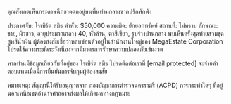 คุณสังเกตเห็นกระดาษฉีกขาดตกอยู่บนพื้นท่ามกลางซากปรักหักพัง

ประกาศจับ: โรเบิร์ต สมิธ
ค่าหัว: $50,000
ความผิด: ยักยอกทรัพย์
สถานที่: ไม่ทราบ
ลักษณะ: ชาย, ผิวขาว, อายุประมาณกลาง 40, หัวล้าน, ตาสีเขียว, รูปร่างปานกลาง พบเห็นครั้งสุดท้ายสวมชุดสูทสีน้ำเงิน
ผู้ต้องสงสัยเชื่อว่าหลบซ่อนตัวอยู่ในสำนักงานใหญ่ของ MegaEstate Corporation
โปรดใช้ความระมัดระวังเนื่องจากมีมาตรการรักษาความปลอดภัยเข้มงวด

หากท่านมีข้อมูลเกี่ยวกับที่อยู่ของ โรเบิร์ต สมิธ โปรดติดต่อเราที่ [email protected]
จะจ่ายค่าตอบแทนเมื่อมีการยืนยันการจับกุมผู้ต้องสงสัย

หมายเหตุ: สัญญานี้ได้รับอนุญาตจาก กองบัญชาการตำรวจนครราตรี (ACPD) การกระทำใดๆ ที่อยู่นอกเหนือเขตอำนาจศาลอาจส่งผลให้เกิดผลทางกฎหมาย
